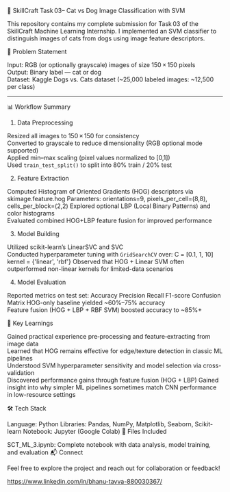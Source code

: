 🐾 SkillCraft Task 03– Cat vs Dog Image Classification with SVM

This repository contains my complete submission for Task 03 of the SkillCraft Machine Learning Internship. I implemented an SVM classifier to distinguish images of cats from dogs using image feature descriptors.

 📌 Problem Statement

  Input: RGB (or optionally grayscale) images of size 150 × 150 pixels  
  Output: Binary label — cat or dog  
  Dataset: Kaggle Dogs vs. Cats dataset (~25,000 labeled images: ~12,500 per class)

---
 📊 Workflow Summary

1. Data Preprocessing

  Resized all images to 150 × 150 for consistency  
  Converted to grayscale to reduce dimensionality (RGB optional mode supported)  
  Applied min–max scaling (pixel values normalized to [0,1])  
  Used `train_test_split()` to split into 80% train / 20% test

2. Feature Extraction

Computed Histogram of Oriented Gradients (HOG) descriptors via skimage.feature.hog 
Parameters: orientations=9, pixels_per_cell=(8,8), cells_per_block=(2,2) 
Explored optional LBP (Local Binary Patterns) and color histograms  
Evaluated combined HOG+LBP feature fusion for improved performance

 3. Model Building

Utilized scikit-learn’s LinearSVC and SVC  
Conducted hyperparameter tuning with `GridSearchCV` over:
C = [0.1, 1, 10]
kernel = {'linear', 'rbf'} 
Observed that HOG + Linear SVM often outperformed non-linear kernels for limited-data scenarios

 4. Model Evaluation

Reported metrics on test set:
Accuracy
Precision
Recall
F1-score
Confusion Matrix 
HOG-only baseline yielded ~60%–75% accuracy  
Feature fusion (HOG + LBP + RBF SVM) boosted accuracy to ~85%+



🧠 Key Learnings

Gained practical experience pre‑processing and feature‑extracting from image data  
Learned that HOG remains effective for edge/texture detection in classic ML pipelines  
Understood SVM hyperparameter sensitivity and model selection via cross-validation  
Discovered performance gains through feature fusion (HOG + LBP)
Gained insight into why simpler ML pipelines sometimes match CNN performance in low-resource settings

🛠️ Tech Stack

Language: Python
Libraries: Pandas, NumPy, Matplotlib, Seaborn, Scikit-learn
Notebook: Jupyter (Google Colab)
📁 Files Included

SCT_ML_3.ipynb: Complete notebook with data analysis, model training, and evaluation
📬 Connect

Feel free to explore the project and reach out for collaboration or feedback!

https://www.linkedin.com/in/bhanu-tavva-880030367/
